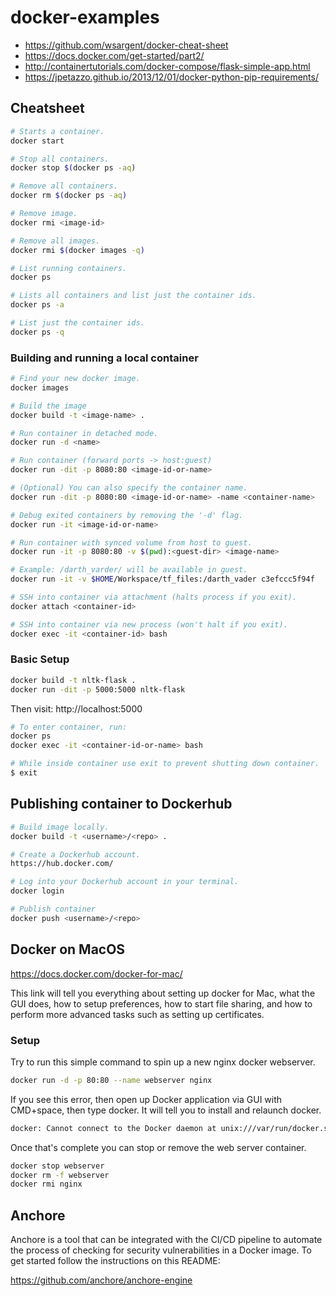 # docker-examples
- https://github.com/wsargent/docker-cheat-sheet
- https://docs.docker.com/get-started/part2/
- http://containertutorials.com/docker-compose/flask-simple-app.html
- https://jpetazzo.github.io/2013/12/01/docker-python-pip-requirements/

## Cheatsheet

```bash
# Starts a container.
docker start

# Stop all containers.
docker stop $(docker ps -aq)

# Remove all containers.
docker rm $(docker ps -aq)

# Remove image.
docker rmi <image-id>

# Remove all images.
docker rmi $(docker images -q)

# List running containers.
docker ps

# Lists all containers and list just the container ids.
docker ps -a

# List just the container ids.
docker ps -q
```

### Building and running a local container

```bash
# Find your new docker image.
docker images

# Build the image
docker build -t <image-name> .

# Run container in detached mode.
docker run -d <name>

# Run container (forward ports -> host:guest)
docker run -dit -p 8080:80 <image-id-or-name>

# (Optional) You can also specify the container name.
docker run -dit -p 8080:80 <image-id-or-name> -name <container-name>

# Debug exited containers by removing the '-d' flag.
docker run -it <image-id-or-name>

# Run container with synced volume from host to guest.
docker run -it -p 8080:80 -v $(pwd):<guest-dir> <image-name>

# Example: /darth_varder/ will be available in guest.
docker run -it -v $HOME/Workspace/tf_files:/darth_vader c3efccc5f94f

# SSH into container via attachment (halts process if you exit).
docker attach <container-id>

# SSH into container via new process (won't halt if you exit).
docker exec -it <container-id> bash
```

### Basic Setup
```bash
docker build -t nltk-flask .
docker run -dit -p 5000:5000 nltk-flask
```

Then visit: http://localhost:5000

```bash
# To enter container, run:
docker ps
docker exec -it <container-id-or-name> bash

# While inside container use exit to prevent shutting down container.
$ exit
```

## Publishing container to Dockerhub

```bash
# Build image locally.
docker build -t <username>/<repo> .

# Create a Dockerhub account.
https://hub.docker.com/

# Log into your Dockerhub account in your terminal.
docker login

# Publish container
docker push <username>/<repo>
```

## Docker on MacOS

https://docs.docker.com/docker-for-mac/

This link will tell you everything about setting up docker for Mac, what the GUI does,
how to setup preferences, how to start file sharing, and how to perform more advanced
tasks such as setting up certificates.

### Setup
Try to run this simple command to spin up a new nginx docker webserver.
```bash
docker run -d -p 80:80 --name webserver nginx
```

If you see this error, then open up Docker application via GUI with CMD+space, then
type docker. It will tell you to install and relaunch docker.
```bash
docker: Cannot connect to the Docker daemon at unix:///var/run/docker.sock. Is the docker daemon running?.
```

Once that's complete you can stop or remove the web server container.
```bash
docker stop webserver
docker rm -f webserver
docker rmi nginx
```

## Anchore
Anchore is a tool that can be integrated with the CI/CD pipeline to automate the process of checking for security
vulnerabilities in a Docker image. To get started follow the instructions on this README:

https://github.com/anchore/anchore-engine
